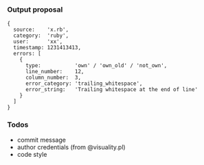 ### Output proposal

    {
      source:    'x.rb',
      category:  'ruby',
      user:      'xx',
      timestamp: 1231413413,
      errors: [
        {
          type:           'own' / 'own_old' / 'not_own',
          line_number:    12,
          column_number:  3,
          error_category: 'trailing_whitespace',
          error_string:   'Trailing whitespace at the end of line'
        }
      ]
    }

### Todos

- commit message
- author credentials (from @visuality.pl)
- code style
